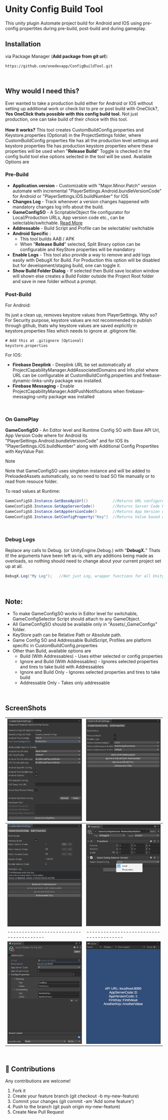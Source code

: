 # Unity Config Build Tool
This unity plugin Automate project build for Android and IOS using pre-config propertites during pre-build, post-build and during gameplay.


## Installation
via Package Manager (**Add package from git url**):

```
https://github.com/onedevapp/ConfigBuildTool.git
```
<br>

## Why would I need this?
Ever wanted to take a production build either for Android or IOS without setting up additional work or check list to pre or post build with OneClick?, <b>Yes OneClick thats possible with this config build tool.</b> Not just production, one can take build of their choice with this tool. <br><br> <b> How it works?</b> This tool creates CustomBuildConfig.properties and Keystore.properties (Optional) in the ProjectSettings folder, where CustomBuildConfig properties file has all the production level settings and keystore properties file has production keystore properties where these properties will be used when "<b>Release Build</b>" Toggle is checked in the config build tool else options selected in the tool will be used. Available Options are

### Pre-Build
* <b>Application.version</b> - Customizable with "Major.Minor.Patch" version automate with incremental "PlayerSettings.Android.bundleVersionCode" for Android or "PlayerSettings.iOS.buildNumber" for IOS 
* <b>Changes Log</b> - Track whenever a version changes happened with mandatory changes log info about the build.
* <b>GameConfigSO</b> - A ScriptableObject file configurator for Local/Production URLs, App version code etc., can be selectable/switchable. [Read More](#On-GamePlay) 
* <b>Addressable</b> - Build Script and Profile can be selectable/ switchable
* <b>Android Specific</b> :
    * This tool builds AAB / APK
    * When "<b>Release Build</b>" selected, Split Binary option can be configurable and KeyStore properties will be mandatory
* <b>Enable Logs</b> - This tool also provide a way to remove and add logs easily with DebugX for Build. For Production this option will be disabled but for development/staging build, one can toggle it.
* <b>Show Build Folder Dialog</b> - If selected then Build save location window will shown else creates a Build Folder outside the Project Root folder and save in new folder without a prompt.

### Post-Build

For Android: 

Its just a clean up, removes keystore values from PlayerSettings. Why so? For Security purpose, keystore values are not recommended to publish through github, thats why keystore values are saved explicitly in keystore.properties files which needs to ignore at .gitignore file.

```
# Add this at .gitignore (Optional)
keystore.properties
```


For IOS:
* <b>Firebase Deeplink</b> - Deeplink URL be set automatically at ProjectCapabilityManager.AddAssociatedDomains and Info.plist where URL can be configurable at CustomBuildConfig.properties and firebase-dynamic-links-unity package was installed.
* <b>Firebase Messaging</b> - Enable ProjectCapabilityManager.AddPushNotifications when firebase-messaging-unity package was installed

</br>

### On GamePlay

<b>GameConfigSO</b> - An Editor level and Runtime Config SO with Base API Url, App Version Code where for Android its "PlayerSettings.Android.bundleVersionCode" and for IOS its "PlayerSettings.iOS.buildNumber" along with Additional Config Propertites with KeyValue Pair. 

> [!NOTE]  
> Note that GameConfigSO uses singleton instance and will be added to PreloadedAssets automatically, so no need to load SO file manually or to read from resouce folder. 

To read values at Runtime:

```C#
GameConfigSO.Instance.GetBaseApiUrl()           //Returns URL configured at SO
GameConfigSO.Instance.GetAppServerCode()        //Returns Server Code P -Prod, D -Development, S -Staging and T -Testing 
GameConfigSO.Instance.GetAppVersionCode()       //Returns App Version code
GameConfigSO.Instance.GetConfigProperty("Key")  //Returns Value based on key provided in Additional config properties
```

</br>

### Debug Logs
Replace any calls to Debug. (or UnityEngine.Debug.) with "<b>DebugX.</b>" Thats it! the arguments have been left as-is, with any additions being made as overloads, so nothing should need to change about your current project set up at all.

```C#
DebugX.Log("My Log");   //Not just Log, wrapper functions for all Unity's Debug logging calls
```

</br>

## Note:
* To make GameConfigSO works in Editor level for switchable, GameConfigSelector Script should attach to any GameObject.
* All GameConfigSO should be available only in "Assets/_GameConfigs" folder.
* KeyStore path can be Relative Path or Absolute path.
* Game Config SO and Addressable BuildScript, Profiles are platform specific in CustomBuildConfig.properties
* Other than Build, available options are 
    * Build (With Addressables) - Uses either selected or config properties
    * Ignore and Build (With Addressables) - Ignores selected properties and tires to take build with Addressables
    * Ignore and Build Only - Ignores selected properties and tires to take build
    * Addressable Only - Takes only addressable

<br>

## ScreenShots

| ![EditConfigScreen](ScreenShots/custom_build_tool_editconfig_screen.png) | ![DefaultScreen](ScreenShots/custom_build_tool_default_screen.png) |
| --------------------------------------- | --------------------------------------- |
| ![ReleaseScreen](ScreenShots/custom_build_tool_release_screen.png) | ![GameConfigSelector Editor](ScreenShots/gameconfig_so_editor.png) |
| --------------------------------------- | --------------------------------------- |
| ![GameConfigSO](ScreenShots/gameconfig_so.png) | ![EditConfigScreen](ScreenShots/game_config_so_runtime.png) |
<br>

## :open_hands: Contributions
Any contributions are welcome!

1. Fork it
2. Create your feature branch (git checkout -b my-new-feature)
3. Commit your changes (git commit -am 'Add some feature')
4. Push to the branch (git push origin my-new-feature)
5. Create New Pull Request

<br><br>
